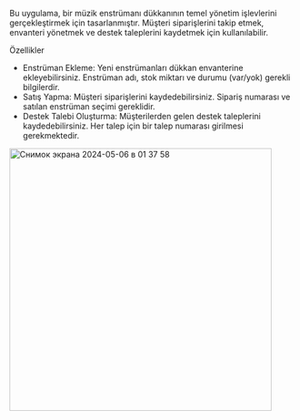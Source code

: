 Bu uygulama, bir müzik enstrümanı dükkanının temel yönetim işlevlerini gerçekleştirmek için tasarlanmıştır. Müşteri siparişlerini takip etmek, envanteri yönetmek ve destek taleplerini kaydetmek için kullanılabilir.

Özellikler
- Enstrüman Ekleme: Yeni enstrümanları dükkan envanterine ekleyebilirsiniz. Enstrüman adı, stok miktarı ve durumu (var/yok) gerekli bilgilerdir.
- Satış Yapma: Müşteri siparişlerini kaydedebilirsiniz. Sipariş numarası ve satılan enstrüman seçimi gereklidir.
- Destek Talebi Oluşturma: Müşterilerden gelen destek taleplerini kaydedebilirsiniz. Her talep için bir talep numarası girilmesi gerekmektedir.

<img width="461" alt="Снимок экрана 2024-05-06 в 01 37 58" src="https://github.com/Munavvarbegim/proje-11/assets/168825452/bb792d23-c9be-4034-a012-9158d6a948e3">
